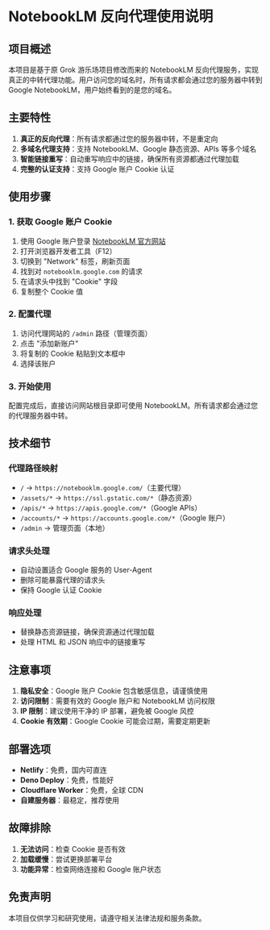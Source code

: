 # NotebookLM 反向代理使用说明

## 项目概述

本项目是基于原 Grok 游乐场项目修改而来的 NotebookLM 反向代理服务，实现真正的中转代理功能。用户访问您的域名时，所有请求都会通过您的服务器中转到 Google NotebookLM，用户始终看到的是您的域名。

## 主要特性

1. **真正的反向代理**：所有请求都通过您的服务器中转，不是重定向
2. **多域名代理支持**：支持 NotebookLM、Google 静态资源、APIs 等多个域名
3. **智能链接重写**：自动重写响应中的链接，确保所有资源都通过代理加载
4. **完整的认证支持**：支持 Google 账户 Cookie 认证

## 使用步骤

### 1. 获取 Google 账户 Cookie

1. 使用 Google 账户登录 [NotebookLM 官方网站](https://notebooklm.google.com)
2. 打开浏览器开发者工具（F12）
3. 切换到 "Network" 标签，刷新页面
4. 找到对 `notebooklm.google.com` 的请求
5. 在请求头中找到 "Cookie" 字段
6. 复制整个 Cookie 值

### 2. 配置代理

1. 访问代理网站的 `/admin` 路径（管理页面）
2. 点击 "添加新账户"
3. 将复制的 Cookie 粘贴到文本框中
4. 选择该账户

### 3. 开始使用

配置完成后，直接访问网站根目录即可使用 NotebookLM。所有请求都会通过您的代理服务器中转。

## 技术细节

### 代理路径映射

- `/` → `https://notebooklm.google.com/`（主要代理）
- `/assets/*` → `https://ssl.gstatic.com/*`（静态资源）
- `/apis/*` → `https://apis.google.com/*`（Google APIs）
- `/accounts/*` → `https://accounts.google.com/*`（Google 账户）
- `/admin` → 管理页面（本地）

### 请求头处理

- 自动设置适合 Google 服务的 User-Agent
- 删除可能暴露代理的请求头
- 保持 Google 认证 Cookie

### 响应处理

- 替换静态资源链接，确保资源通过代理加载
- 处理 HTML 和 JSON 响应中的链接重写

## 注意事项

1. **隐私安全**：Google 账户 Cookie 包含敏感信息，请谨慎使用
2. **访问限制**：需要有效的 Google 账户和 NotebookLM 访问权限
3. **IP 限制**：建议使用干净的 IP 部署，避免被 Google 风控
4. **Cookie 有效期**：Google Cookie 可能会过期，需要定期更新

## 部署选项

- **Netlify**：免费，国内可直连
- **Deno Deploy**：免费，性能好
- **Cloudflare Worker**：免费，全球 CDN
- **自建服务器**：最稳定，推荐使用

## 故障排除

1. **无法访问**：检查 Cookie 是否有效
2. **加载缓慢**：尝试更换部署平台
3. **功能异常**：检查网络连接和 Google 账户状态

## 免责声明

本项目仅供学习和研究使用，请遵守相关法律法规和服务条款。
